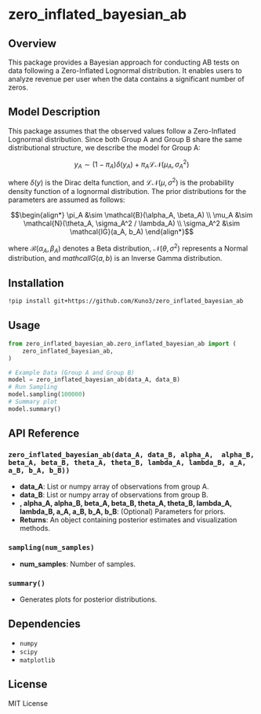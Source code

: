 # zero_inflated_bayesian_ab

## Overview

This package provides a Bayesian approach for conducting AB tests on data following a Zero-Inflated Lognormal distribution. It enables users to analyze revenue per user when the data contains a significant number of zeros.

## Model Description

This package assumes that the observed values follow a Zero-Inflated Lognormal distribution. Since both Group A and Group B share the same distributional structure, we describe the model for Group A:

```math
y_A \sim (1-\pi_A)\delta(y_A) + \pi_A \mathcal{LN}(\mu_A, \sigma_A^2)
```

where $\delta(y)$ is the Dirac delta function, and $\mathcal{LN}(\mu, \sigma^2)$ is the probability density function of a lognormal distribution. The prior distributions for the parameters are assumed as follows:

```math
\begin{align*}
\pi_A &\sim \mathcal{B}(\alpha_A, \beta_A) \\
\mu_A &\sim \mathcal{N}(\theta_A, \sigma_A^2 / \lambda_A) \\
\sigma_A^2 &\sim \mathcal{IG}(a_A, b_A)
\end{align*}
```

where $\mathcal{B}(\alpha_A, \beta_A)$ denotes a Beta distribution, $\mathcal{N}(\theta, \sigma^2)$ represents a Normal distribution, and $mathcal{IG}(a, b)$ is an Inverse Gamma distribution.

## Installation

```bash
!pip install git+https://github.com/Kuno3/zero_inflated_bayesian_ab
```

## Usage

```python
from zero_inflated_bayesian_ab.zero_inflated_bayesian_ab import (
    zero_inflated_bayesian_ab,
)

# Example Data (Group A and Group B)
model = zero_inflated_bayesian_ab(data_A, data_B)
# Run Sampling
model.sampling(100000)
# Summary plot
model.summary()
```

## API Reference

### `zero_inflated_bayesian_ab(data_A, data_B, alpha_A,  alpha_B, beta_A, beta_B, theta_A, theta_B, lambda_A, lambda_B, a_A, a_B, b_A, b_B))`

- **data_A**: List or numpy array of observations from group A.
- **data_B**: List or numpy array of observations from group B.
- **, alpha_A, alpha_B, beta_A, beta_B, theta_A, theta_B, lambda_A, lambda_B, a_A, a_B, b_A, b_B**: (Optional) Parameters for priors.
- **Returns**: An object containing posterior estimates and visualization methods.

### `sampling(num_samples)`

- **num_samples**: Number of samples.

### `summary()`

- Generates plots for posterior distributions.

## Dependencies

- `numpy`
- `scipy`
- `matplotlib`

## License

MIT License
